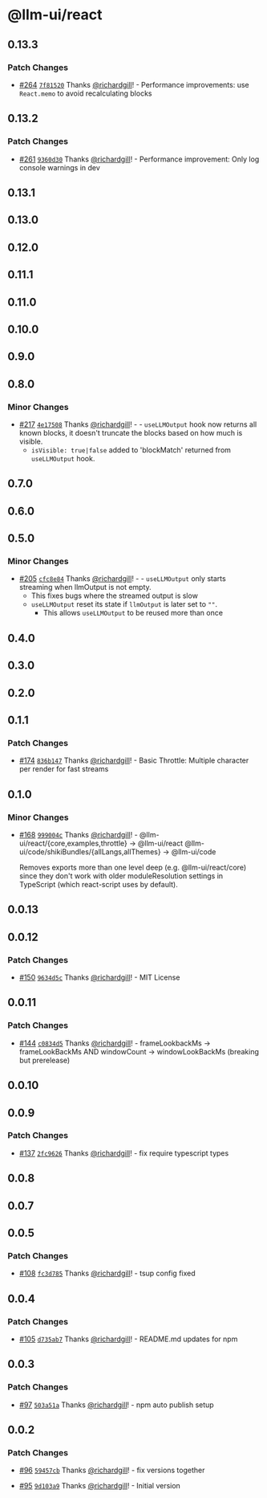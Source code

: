 # @llm-ui/react

## 0.13.3

### Patch Changes

- [#264](https://github.com/llm-ui-kit/llm-ui/pull/264) [`7f81520`](https://github.com/llm-ui-kit/llm-ui/commit/7f81520aa8805ec991d37c37b8d4d8ebb959eaed) Thanks [@richardgill](https://github.com/richardgill)! - Performance improvements: use `React.memo` to avoid recalculating blocks

## 0.13.2

### Patch Changes

- [#261](https://github.com/llm-ui-kit/llm-ui/pull/261) [`9360d30`](https://github.com/llm-ui-kit/llm-ui/commit/9360d3049cfa669a133ef673fb5bb220c5823f09) Thanks [@richardgill](https://github.com/richardgill)! - Performance improvement: Only log console warnings in dev

## 0.13.1

## 0.13.0

## 0.12.0

## 0.11.1

## 0.11.0

## 0.10.0

## 0.9.0

## 0.8.0

### Minor Changes

- [#217](https://github.com/llm-ui-kit/llm-ui/pull/217) [`4e17508`](https://github.com/llm-ui-kit/llm-ui/commit/4e175085ec1c352e7a4ebc7db801ce5f74b9378f) Thanks [@richardgill](https://github.com/richardgill)! - - `useLLMOutput` hook now returns all known blocks, it doesn't truncate the blocks based on how much is visible.
  - `isVisible: true|false` added to 'blockMatch' returned from `useLLMOutput` hook.

## 0.7.0

## 0.6.0

## 0.5.0

### Minor Changes

- [#205](https://github.com/llm-ui-kit/llm-ui/pull/205) [`cfc8e84`](https://github.com/llm-ui-kit/llm-ui/commit/cfc8e84d532919440d4ac82f898ab09c8710ac47) Thanks [@richardgill](https://github.com/richardgill)! - - `useLLMOutput` only starts streaming when llmOutput is not empty.
  - This fixes bugs where the streamed output is slow
  - `useLLMOutput` reset its state if `llmOutput` is later set to `""`.
    - This allows `useLLMOutput` to be reused more than once

## 0.4.0

## 0.3.0

## 0.2.0

## 0.1.1

### Patch Changes

- [#174](https://github.com/llm-ui-kit/llm-ui/pull/174) [`836b147`](https://github.com/llm-ui-kit/llm-ui/commit/836b14753b44db41d35d1cd4820834c01cc4b7a2) Thanks [@richardgill](https://github.com/richardgill)! - Basic Throttle: Multiple character per render for fast streams

## 0.1.0

### Minor Changes

- [#168](https://github.com/llm-ui-kit/llm-ui/pull/168) [`999004c`](https://github.com/llm-ui-kit/llm-ui/commit/999004cb10d62ec956e8b6873cae938d76e5fe0d) Thanks [@richardgill](https://github.com/richardgill)! - @llm-ui/react/{core,examples,throttle} -> @llm-ui/react
  @llm-ui/code/shikiBundles/{allLangs,allThemes} -> @llm-ui/code

  Removes exports more than one level deep (e.g. @llm-ui/react/core) since they don't work with older moduleResolution settings in TypeScript (which react-script uses by default).

## 0.0.13

## 0.0.12

### Patch Changes

- [#150](https://github.com/llm-ui-kit/llm-ui/pull/150) [`9634d5c`](https://github.com/llm-ui-kit/llm-ui/commit/9634d5c59105aff912ebee19ce9adf77f7d02a36) Thanks [@richardgill](https://github.com/richardgill)! - MIT License

## 0.0.11

### Patch Changes

- [#144](https://github.com/llm-ui-kit/llm-ui/pull/144) [`c0834d5`](https://github.com/llm-ui-kit/llm-ui/commit/c0834d54d1a048d74b2e70b74391715a385f4b5a) Thanks [@richardgill](https://github.com/richardgill)! - frameLookbackMs -> frameLookBackMs AND windowCount -> windowLookBackMs (breaking but prerelease)

## 0.0.10

## 0.0.9

### Patch Changes

- [#137](https://github.com/llm-ui-kit/llm-ui/pull/137) [`2fc9626`](https://github.com/llm-ui-kit/llm-ui/commit/2fc9626070a8743c531db5ae51fc60a6054e009d) Thanks [@richardgill](https://github.com/richardgill)! - fix require typescript types

## 0.0.8

## 0.0.7

## 0.0.5

### Patch Changes

- [#108](https://github.com/llm-ui-kit/llm-ui/pull/108) [`fc3d785`](https://github.com/llm-ui-kit/llm-ui/commit/fc3d78558ccaa5c7fa08e6ecfa44798abbe38d7d) Thanks [@richardgill](https://github.com/richardgill)! - tsup config fixed

## 0.0.4

### Patch Changes

- [#105](https://github.com/llm-ui-kit/llm-ui/pull/105) [`d735ab7`](https://github.com/llm-ui-kit/llm-ui/commit/d735ab78aa7766cb5fb1414b742fb48433c3deff) Thanks [@richardgill](https://github.com/richardgill)! - README.md updates for npm

## 0.0.3

### Patch Changes

- [#97](https://github.com/llm-ui-kit/llm-ui/pull/97) [`503a51a`](https://github.com/llm-ui-kit/llm-ui/commit/503a51a103b926f7daea123b446cc9b2ce9eac11) Thanks [@richardgill](https://github.com/richardgill)! - npm auto publish setup

## 0.0.2

### Patch Changes

- [#96](https://github.com/llm-ui-kit/llm-ui/pull/96) [`59457cb`](https://github.com/llm-ui-kit/llm-ui/commit/59457cb6ddf91340f03616303fed4ba6c2f15038) Thanks [@richardgill](https://github.com/richardgill)! - fix versions together

- [#95](https://github.com/llm-ui-kit/llm-ui/pull/95) [`9d103a9`](https://github.com/llm-ui-kit/llm-ui/commit/9d103a9ee8ea60945f1b485d4d9c2895d15cba4e) Thanks [@richardgill](https://github.com/richardgill)! - Initial version
